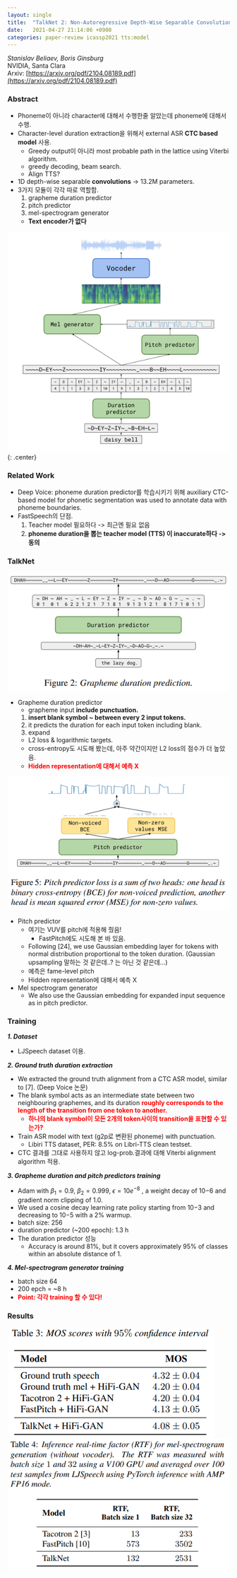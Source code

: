 ```yaml
---
layout: single
title:  "TalkNet 2: Non-Autoregressive Depth-Wise Separable Convolutional Model for Speech Synthesis with Explicit Pitch and Duration Prediction"
date:   2021-04-27 21:14:06 +0900
categories: paper-review icassp2021 tts:model
---
```


*Stanislav Beliaev, Boris Ginsburg* \
NVIDIA, Santa Clara \
Arxiv: [https://arxiv.org/pdf/2104.08189.pdf](https://arxiv.org/pdf/2104.08189.pdf)

### Abstract
* Phoneme이 아니라 character에 대해서 수행한줄 알았는데 phoneme에 대해서 수행.
* Character-level duration extraction을 위해서 external ASR **CTC based model** 사용.
    * Greedy output이 아니라 most probable path in the lattice using Viterbi algorithm. 
    * greedy decoding, beam search.
    * Align TTS?
* 1D depth-wise separable **convolutions** -> 13.2M parameters.
* 3가지 모듈이 각각 따로 역할함.
    1. grapheme duration predictor
    2. pitch predictor
    3. mel-spectrogram generator
    * **Text encoder가 없다**

![1](/images/2021-05-04-PR_talknet2/1.PNG){: .center}
<!-- {: width="50%" height="50%"}{: .center} -->

### Related Work
* Deep Voice: phoneme duration predictor를 학습시키기 위해 auxiliary CTC-based model for phonetic segmentation was used to annotate data with phoneme boundaries.
* FastSpeech의 단점.
    1. Teacher model 필요하다 -> 최근엔 필요 없음
    2. **phoneme duration을 뽑는 teacher model (TTS) 이 inaccurate하다 -> 동의**

### TalkNet
![1](/images/2021-05-04-PR_talknet2/2.PNG)
* Grapheme duration predictor
    * grapheme input **include punctuation.**
    1. **insert blank symbol ~ between every 2 input tokens.**
    2. it predicts the duration for each input token including blank.
    3. expand
    * L2 loss & logarithmic targets.
    * cross-entropy도 시도해 봤는데, 아주 약간이지만 L2 loss의 점수가 더 높았음.
    * **<span style="color:red"> Hidden representation에 대해서 예측 X </span>**

![1](/images/2021-05-04-PR_talknet2/5.PNG)
* Pitch predictor
    * 여기는 VUV를 pitch에 적용해 줬음!
        * FastPitch에도 시도해 본 바 있음.
    * Following [24], we use Gaussian embedding layer for tokens with normal distribution proportional to the token duration. (Gaussian upsampling 말하는 것 같은데..? 는 아닌 것 같은데...)
    * 예측은 fame-level pitch
    * Hidden representation에 대해서 예측 X
* Mel spectrogram generator
    * We also use the Gaussian embedding for expanded input sequence as in pitch predictor. 

### Training
***1. Dataset***
* LJSpeech dataset 이용.

***2. Ground truth duration extraction***
* We extracted the ground truth alignment from a CTC ASR model, similar to [7]. (Deep Voice 논문)
* The blank symbol acts as an intermediate state between two neighbouring graphemes, and its duration **<span style="color:red">roughly corresponds to the length of the transition from one token to another.</span>**
    * **<span style="color:red">하나의 blank symbol이 모든 2개의 token사이의 transition을 표현할 수 있는가?</span>**
* Train ASR model with text (g2p로 변환된 phoneme) with punctuation.
    * Libiri TTS dataset, PER: 8.5% on Libri-TTS clean testset.
* CTC 결과를 그대로 사용하지 않고 log-prob.결과에 대해 Viterbi alignment algorithm 적용.

***3. Grapheme duration and pitch predictors training***
* Adam with $\beta_1=0.9$, $\beta_2=0.999$, $\epsilon=10e^{−8}$ , a weight decay of 10−6 and gradient norm clipping of 1.0. 
* We used a cosine decay learning rate policy starting from 10−3 and decreasing to 10−5 with a 2% warmup.
* batch size: 256
* duration predictor (~200 epoch): 1.3 h
* The duration predictor 성능
    * Accuracy is around 81%, but it covers approximately 95% of classes within an absolute distance of 1. 

***4. Mel-spectrogram generator training***
* batch size 64
* 200 epch = ~8 h
* **<span style="color:red">Point: 각각 training 할 수 있다!</span>**

### Results
![1](/images/2021-05-04-PR_talknet2/6.PNG)
![1](/images/2021-05-04-PR_talknet2/7.PNG)

